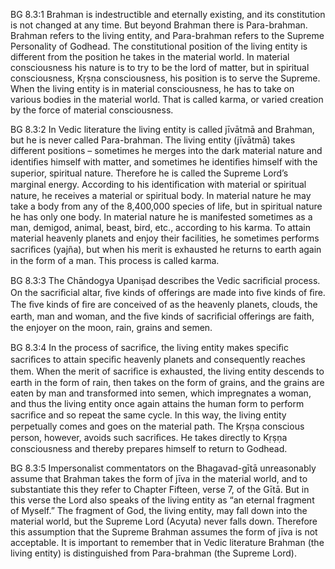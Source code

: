 BG 8.3:1	Brahman is indestructible and eternally existing, and its constitution is not changed at any time. But beyond Brahman there is Para-brahman. Brahman refers to the living entity, and Para-brahman refers to the Supreme Personality of Godhead. The constitutional position of the living entity is different from the position he takes in the material world. In material consciousness his nature is to try to be the lord of matter, but in spiritual consciousness, Kṛṣṇa consciousness, his position is to serve the Supreme. When the living entity is in material consciousness, he has to take on various bodies in the material world. That is called karma, or varied creation by the force of material consciousness.

BG 8.3:2	In Vedic literature the living entity is called jīvātmā and Brahman, but he is never called Para-brahman. The living entity (jīvātmā) takes different positions – sometimes he merges into the dark material nature and identiﬁes himself with matter, and sometimes he identiﬁes himself with the superior, spiritual nature. Therefore he is called the Supreme Lord’s marginal energy. According to his identiﬁcation with material or spiritual nature, he receives a material or spiritual body. In material nature he may take a body from any of the 8,400,000 species of life, but in spiritual nature he has only one body. In material nature he is manifested sometimes as a man, demigod, animal, beast, bird, etc., according to his karma. To attain material heavenly planets and enjoy their facilities, he sometimes performs sacriﬁces (yajña), but when his merit is exhausted he returns to earth again in the form of a man. This process is called karma.

BG 8.3:3	The Chāndogya Upaniṣad describes the Vedic sacriﬁcial process. On the sacriﬁcial altar, ﬁve kinds of offerings are made into ﬁve kinds of ﬁre. The ﬁve kinds of ﬁre are conceived of as the heavenly planets, clouds, the earth, man and woman, and the ﬁve kinds of sacriﬁcial offerings are faith, the enjoyer on the moon, rain, grains and semen.

BG 8.3:4	In the process of sacriﬁce, the living entity makes speciﬁc sacriﬁces to attain speciﬁc heavenly planets and consequently reaches them. When the merit of sacriﬁce is exhausted, the living entity descends to earth in the form of rain, then takes on the form of grains, and the grains are eaten by man and transformed into semen, which impregnates a woman, and thus the living entity once again attains the human form to perform sacriﬁce and so repeat the same cycle. In this way, the living entity perpetually comes and goes on the material path. The Kṛṣṇa conscious person, however, avoids such sacriﬁces. He takes directly to Kṛṣṇa consciousness and thereby prepares himself to return to Godhead.

BG 8.3:5	Impersonalist commentators on the Bhagavad-gītā unreasonably assume that Brahman takes the form of jīva in the material world, and to substantiate this they refer to Chapter Fifteen, verse 7, of the Gītā. But in this verse the Lord also speaks of the living entity as “an eternal fragment of Myself.” The fragment of God, the living entity, may fall down into the material world, but the Supreme Lord (Acyuta) never falls down. Therefore this assumption that the Supreme Brahman assumes the form of jīva is not acceptable. It is important to remember that in Vedic literature Brahman (the living entity) is distinguished from Para-brahman (the Supreme Lord).